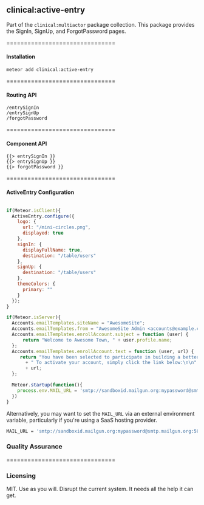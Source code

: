 ## clinical:active-entry

Part of the ``clinical:multiactor`` package collection.  This package provides the SignIn, SignUp, and ForgotPassword pages.


===============================
#### Installation

````
meteor add clinical:active-entry
````

===============================
#### Routing API

````
/entrySignIn
/entrySignUp
/forgotPassword
````

===============================
#### Component API

````
{{> entrySignIn }}
{{> entrySignUp }}
{{> forgotPassword }}
````


===============================
#### ActiveEntry Configuration

````js

if(Meteor.isClient){
  ActiveEntry.configure({
    logo: {
      url: "/mini-circles.png",
      displayed: true
    },
    signIn: {
      displayFullName: true,
      destination: "/table/users"
    },
    signUp: {
      destination: "/table/users"
    },
    themeColors: {
      primary: ""
    }
  });
}

if(Meteor.isServer){
  Accounts.emailTemplates.siteName = "AwesomeSite";
  Accounts.emailTemplates.from = "AwesomeSite Admin <accounts@example.com>";
  Accounts.emailTemplates.enrollAccount.subject = function (user) {
      return "Welcome to Awesome Town, " + user.profile.name;
  };
  Accounts.emailTemplates.enrollAccount.text = function (user, url) {
     return "You have been selected to participate in building a better future!"
       + " To activate your account, simply click the link below:\n\n"
       + url;
  };  

  Meteor.startup(function(){
    process.env.MAIL_URL = 'smtp://sandboxid.mailgun.org:mypassword@smtp.mailgun.org:587';
  })  
}
````
Alternatively, you may want to set the ``MAIL_URL`` via an external environment variable, particularly if you're using a SaaS hosting provider.

````sh
MAIL_URL = 'smtp://sandboxid.mailgun.org:mypassword@smtp.mailgun.org:587' meteor
````

### Quality Assurance

<!-- - when new user fills out form and registers, new user should get created
- when user signs in with username and password, should redirect to home page
- newly created user record should have role
- newly created user record should have profile
- newly created user record should have full name, preferred name, and family name
- user object should return first name
- user object should return last name
- user should be able to request reset password email
- user should be able to request be able to create new account
- guest should be notified if username already exists
- guest should be notified if passwords do not match
- guest should be notified if email is not correctly formatted
- new user should be able to register on desktop
- new user should be able to register on tablet
- existing user should be able to sign in on desktop
- existing user should be able to sign in on tablet
- existing user should be able to sign in on phone
- company logo should display on sign-in page -->

===============================
### Licensing  

MIT. Use as you will. Disrupt the current system. It needs all the help it can get.
